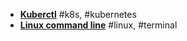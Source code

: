 *  **[Kuberctl](kubectl.md)** #k8s, #kubernetes
*  **[Linux command line](linux_command_line.md)** #linux, #terminal
